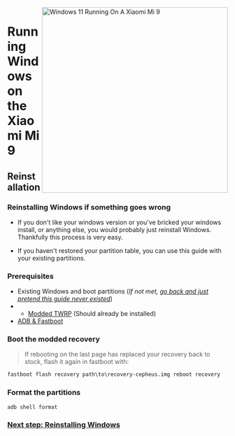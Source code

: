 <img align="right" src="https://raw.githubusercontent.com/woacepheus/Port-Windows-11-Xiaomi-Mi-9/main/cepheus.png" width="425" alt="Windows 11 Running On A Xiaomi Mi 9">

# Running Windows on the Xiaomi Mi 9

## Reinstallation

### Reinstalling Windows if something goes wrong

- If you don't like your windows version or you've bricked your windows install, or anything else, you would probably just reinstall Windows. Thankfully this process is very easy.

- If you haven't restored your partition table, you can use this guide with your existing partitions.

### Prerequisites

- Existing Windows and boot partitions (*If not met, [go back and just pretend this guide never existed](/guide/English/1-partition-en.md)*)
- - [Modded TWRP](https://github.com/woacepheus/Port-Windows-11-Xiaomi-Mi-9/releases/download/1.0/recovery-cepheus.img) (Should already be installed)
- [ADB & Fastboot](https://developer.android.com/studio/releases/platform-tools)

### Boot the modded recovery
> If rebooting on the last page has replaced your recovery back to stock, flash it again in fastboot with:
```cmd
fastboot flash recovery path\to\recovery-cepheus.img reboot recovery
```

### Format the partitions

```cmd
adb shell format
```

### [Next step: Reinstalling Windows](/guide/English/2-install-en.md)
